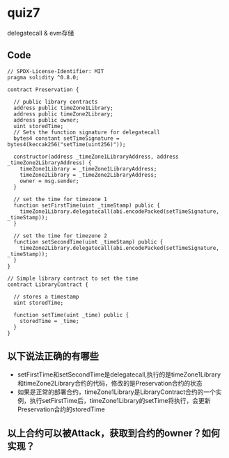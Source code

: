 # quiz7

delegatecall & evm存储

## Code
```solidity
// SPDX-License-Identifier: MIT
pragma solidity ^0.8.0;

contract Preservation {

  // public library contracts 
  address public timeZone1Library;
  address public timeZone2Library;
  address public owner; 
  uint storedTime;
  // Sets the function signature for delegatecall
  bytes4 constant setTimeSignature = bytes4(keccak256("setTime(uint256)"));

  constructor(address _timeZone1LibraryAddress, address _timeZone2LibraryAddress) {
    timeZone1Library = _timeZone1LibraryAddress; 
    timeZone2Library = _timeZone2LibraryAddress; 
    owner = msg.sender;
  }
 
  // set the time for timezone 1
  function setFirstTime(uint _timeStamp) public {
    timeZone1Library.delegatecall(abi.encodePacked(setTimeSignature, _timeStamp));
  }

  // set the time for timezone 2
  function setSecondTime(uint _timeStamp) public {
    timeZone2Library.delegatecall(abi.encodePacked(setTimeSignature, _timeStamp));
  }
}

// Simple library contract to set the time
contract LibraryContract {

  // stores a timestamp 
  uint storedTime;  

  function setTime(uint _time) public {
    storedTime = _time;
  }
}
```

## 以下说法正确的有哪些
* setFirstTime和setSecondTime是delegatecall,执行的是timeZone1Library和timeZone2Library合约的代码，修改的是Preservation合约的状态
* 如果是正常的部署合约，timeZone1Library是LibraryContract合约的一个实例，执行setFirstTime后，timeZone1Library的setTime将执行，会更新Preservation合约的storedTime

## 以上合约可以被Attack，获取到合约的owner？如何实现？